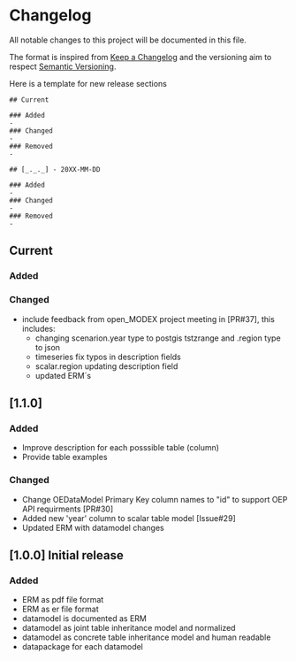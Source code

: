 # Changelog

All notable changes to this project will be documented in this file.

The format is inspired from [Keep a Changelog](http://keepachangelog.com/en/1.0.0/)
and the versioning aim to respect [Semantic Versioning](http://semver.org/spec/v2.0.0.html).

Here is a template for new release sections

```
## Current

### Added
-
### Changed
-
### Removed
-

## [_._._] - 20XX-MM-DD

### Added
-
### Changed
-
### Removed
-
```
## Current

### Added

### Changed
- include feedback from open_MODEX project meeting in [PR#37], this includes:
    - changing scenarion.year type to postgis tstzrange  and .region type to json
    - timeseries fix typos in description fields
    - scalar.region updating description field
    - updated ERM´s 

## [1.1.0] 

### Added
- Improve description for each posssible table (column)
- Provide table examples 

### Changed
- Change OEDataModel Primary Key column names to "id" to support OEP API requirments [PR#30]
- Added new 'year' column to scalar table model [Issue#29]
- Updated ERM with datamodel changes 


## [1.0.0] Initial release

### Added
- ERM as pdf file format
- ERM as er file format
- datamodel is documented as ERM
- datamodel as joint table inheritance model and normalized 
- datamodel as concrete table inheritance model and human readable 
- datapackage for each datamodel 


